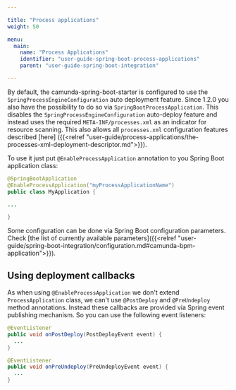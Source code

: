 ```yaml
---

title: "Process applications"
weight: 50

menu:
  main:
    name: "Process Applications"
    identifier: "user-guide-spring-boot-process-applications"
    parent: "user-guide-spring-boot-integration"

---
```


By default, the camunda-spring-boot-starter is configured to use the `SpringProcessEngineConfiguration` auto deployment feature.
Since 1.2.0 you also have the possibility to do so via `SpringBootProcessApplication`. This disables the `SpringProcessEngineConfiguration`
auto-deploy feature and instead uses the required `META-INF/processes.xml` as an indicator for resource scanning.
This also allows all `processes.xml` configuration features described [here] ({{<relref "user-guide/process-applications/the-processes-xml-deployment-descriptor.md">}}).

To use it just put `@EnableProcessApplication` annotation to you Spring Boot application class:

```java
@SpringBootApplication
@EnableProcessApplication("myProcessApplicationName")
public class MyApplication {

...

}
```

Some configuration can be done via Spring Boot configuration parameters. Check [the list of currently available parameters]({{<relref "user-guide/spring-boot-integration/configuration.md#camunda-bpm-application">}}). 

## Using deployment callbacks

As when using `@EnableProcessApplication` we don't extend `ProcessApplication` class,
we can't use `@PostDeploy` and `@PreUndeploy` method annotations. Instead these callbacks
 are provided via Spring event publishing mechanism. So you can use the following event listeners:

```java
@EventListener
public void onPostDeploy(PostDeployEvent event) {
  ...
}

@EventListener
public void onPreUndeploy(PreUndeployEvent event) {
  ...
}
```